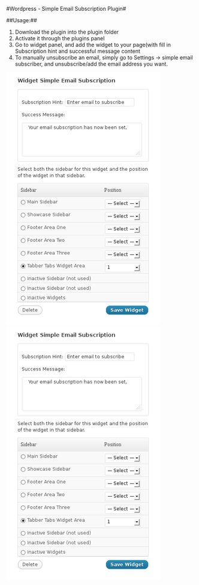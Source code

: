 #Wordpress - Simple Email Subscription Plugin#

##Usage:##
  1. Download the plugin into the plugin folder 
  2. Activate it through the plugins panel
  3. Go to widget panel, and add the widget to your page(with fill in Subscription hint and successful message content
  4. To manually unsubscribe an email, simply go to Settings -> simple email subscriber, and unsubscribe/add the email address you want. 


![Profile picture](example/demo1.png)
![Profile picture](example/demo1.png)
